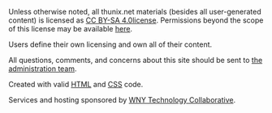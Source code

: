 Unless otherwise noted, all thunix.net materials (besides all user-generated content) is licensed as [CC BY-SA 4.0license](https://creativecommons.org/licenses/by-sa/4.0/). Permissions beyond the scope of this license may be available [here](/copyright).

Users define their own licensing and own all of their content.

All questions, comments, and concerns about this site should be sent to [the administration team](/contact).

Created with valid [HTML](https://validator.w3.org/check?uri=referer) and [CSS](https://jigsaw.w3.org/css-validator/check/referer) code.

Services and hosting sponsored by [WNY Technology Collaborative](https://wnytechcollab.com).
